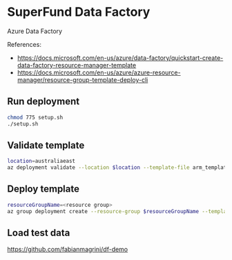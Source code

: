 # SuperFund Data Factory

Azure Data Factory

References:

* <https://docs.microsoft.com/en-us/azure/data-factory/quickstart-create-data-factory-resource-manager-template>
* <https://docs.microsoft.com/en-us/azure/azure-resource-manager/resource-group-template-deploy-cli>

## Run deployment

```sh
chmod 775 setup.sh
./setup.sh
```

## Validate template

```sh
location=australiaeast
az deployment validate --location $location --template-file arm_template.json --parameters @arm_template_parameters.json
```

## Deploy template

```sh
resourceGroupName=<resource group>
az group deployment create --resource-group $resourceGroupName --template-file arm_template.json --parameters @arm_template_parameters.json
```

## Load test data

<https://github.com/fabianmagrini/df-demo>
